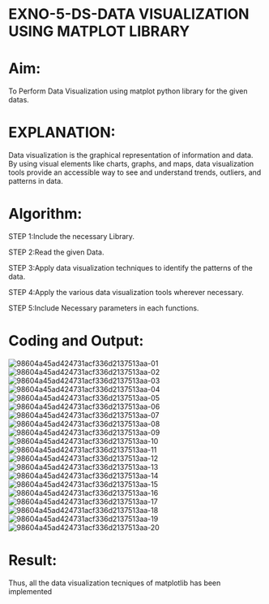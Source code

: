# EXNO-5-DS-DATA VISUALIZATION USING MATPLOT LIBRARY

# Aim:
  To Perform Data Visualization using matplot python library for the given datas.

# EXPLANATION:
Data visualization is the graphical representation of information and data. By using visual elements like charts, graphs, and maps, data visualization tools provide an accessible way to see and understand trends, outliers, and patterns in data.

# Algorithm:
STEP 1:Include the necessary Library.

STEP 2:Read the given Data.

STEP 3:Apply data visualization techniques to identify the patterns of the data.

STEP 4:Apply the various data visualization tools wherever necessary.

STEP 5:Include Necessary parameters in each functions.

# Coding and Output:
 ![98604a45ad424731acf336d2137513aa-01](https://github.com/user-attachments/assets/52599e17-95ee-45b9-ba35-5237885d3fd7)
![98604a45ad424731acf336d2137513aa-02](https://github.com/user-attachments/assets/73461d5b-952b-4a1f-874a-d61287a4b53f)
![98604a45ad424731acf336d2137513aa-03](https://github.com/user-attachments/assets/b3af3db2-27e6-4924-8dff-98eeddfff49c)
![98604a45ad424731acf336d2137513aa-04](https://github.com/user-attachments/assets/d25bae68-9f9f-47f6-9fb0-c02ff4185822)
![98604a45ad424731acf336d2137513aa-05](https://github.com/user-attachments/assets/4515337f-06b3-4bc2-81c0-dc0dd2d6ee57)
![98604a45ad424731acf336d2137513aa-06](https://github.com/user-attachments/assets/41e6ba42-4cbe-4a51-a851-ab73041caea2)
![98604a45ad424731acf336d2137513aa-07](https://github.com/user-attachments/assets/4a35dad1-c539-4364-89ec-795ee20df438)
![98604a45ad424731acf336d2137513aa-08](https://github.com/user-attachments/assets/92eb01cd-9ba3-424d-bb5b-f39844d8011e)
![98604a45ad424731acf336d2137513aa-09](https://github.com/user-attachments/assets/a5bb7148-15fb-4e5a-86f8-8ec7c4917778)
![98604a45ad424731acf336d2137513aa-10](https://github.com/user-attachments/assets/798af812-4e5e-45ad-bdc4-257f8c06cf43)
![98604a45ad424731acf336d2137513aa-11](https://github.com/user-attachments/assets/b33ac962-f508-4eb0-8a15-6434d341e58b)
![98604a45ad424731acf336d2137513aa-12](https://github.com/user-attachments/assets/a0a26132-aeaf-47de-a20e-6428a998ca2a)
![98604a45ad424731acf336d2137513aa-13](https://github.com/user-attachments/assets/6ce78771-cd05-4804-8d76-2e85327257e3)
![98604a45ad424731acf336d2137513aa-14](https://github.com/user-attachments/assets/dba83182-c68e-4100-8de6-6cd42d8972af)
![98604a45ad424731acf336d2137513aa-15](https://github.com/user-attachments/assets/cfbce168-5d54-4b31-8a74-6467f75028b2)
![98604a45ad424731acf336d2137513aa-16](https://github.com/user-attachments/assets/284024aa-c2d5-4995-bf8d-e000f8335efd)
![98604a45ad424731acf336d2137513aa-17](https://github.com/user-attachments/assets/0387f1e8-ecdc-48b2-99d5-d3f213028e99)
![98604a45ad424731acf336d2137513aa-18](https://github.com/user-attachments/assets/58eed18a-08f8-4707-a581-ad818b749b4b)
![98604a45ad424731acf336d2137513aa-19](https://github.com/user-attachments/assets/a885267d-641b-4f88-8309-f968dd98483c)
![98604a45ad424731acf336d2137513aa-20](https://github.com/user-attachments/assets/9943fd7f-0f91-4be7-8053-54002cb4262c)




# Result:
 Thus, all the data visualization tecniques of matplotlib has been implemented

